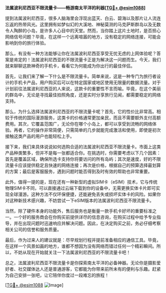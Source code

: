 **法属波利尼西亚不限流量卡——畅游南太平洋的利器[[TG💪+ @esim1088](https://t.me/s/esim1088)]**

提到法属波利尼西亚，很多人脑海里会浮现出蓝天、白云、碧海以及那片让人流连忘返的热带风光。这里拥有如梦似幻的大溪地、神秘莫测的马克萨斯群岛以及无数令人陶醉的小岛，是许多人心目中的天堂。然而，当你踏上这片土地时，是否担心网络信号问题？毕竟，在这样一个远离喧嚣的地方，没有稳定的网络连接，可能会影响到你的旅行体验。

那么，有没有一种方法能够让你在法属波利尼西亚享受无忧无虑的上网体验呢？答案是肯定的！法属波利尼西亚的不限流量卡正是为解决这一问题而生。今天，我们就来聊聊这款神奇的手机卡，看看它为何能成为你出行的最佳伴侣。

首先，让我们来了解一下什么是不限流量卡。简单来说，这是一种专门为旅行者设计的手机卡产品，用户购买后可以在特定国家或地区使用无限量的数据流量。对于计划前往法属波利尼西亚的人来说，这款卡的重要性不言而喻。毕竟，在这个美丽的群岛中，无论是寻找最佳拍照角度，还是实时分享旅行见闻，都需要稳定的网络支持。

那么，为什么选择法属波利尼西亚的不限流量卡呢？首先，它的性价比非常高。相较于传统的国际漫游服务，这类卡的价格通常更加亲民，而且不需要额外支付高额费用。其次，它覆盖范围广，无论你在哪个小岛上，都可以享受到流畅的网络体验。再者，它的操作非常简便，只需简单的几步就能完成激活和使用，即使是初次接触这类产品的用户也能轻松上手。

接下来，我们来具体说说如何选购合适的法属波利尼西亚不限流量卡。市面上这类产品种类繁多，但并不是每一张都适合你。在挑选时，你需要考虑以下几个因素：首先是覆盖区域，确保所选卡支持你将要访问的所有岛屿；其次是速度，好的不限流量卡应该提供稳定且快速的网络连接；再次是价格，根据自己的预算选择最划算的方案；最后是客服服务，遇到问题时能否得到及时有效的帮助也非常重要。

此外，值得一提的是，现在还有一种新型的虚拟SIM卡（eSIM）技术，它与传统物理SIM卡不同，可以直接通过云端下载到你的设备中，无需更换实体卡片即可实现全球漫游。这种方法不仅环保便捷，还能避免丢失或损坏实体卡的风险。如果你对这种新技术感兴趣，不妨尝试一下eSIM版本的法属波利尼西亚不限流量卡。

当然，除了硬件本身的功能外，售后服务也是衡量一款手机卡好坏的重要标准之一。一个好的服务商会在你购买前提供详尽的信息咨询，在购买过程中给予专业指导，并在出现问题时迅速响应并解决问题。因此，在决定购买之前，务必仔细考察相关公司的信誉和服务质量。

最后，作为过来人的建议就是：尽早规划行程并提前准备相应的通信工具。毕竟，在这样一个风景如画的地方，谁都不想因为没有网络而错过任何一个精彩瞬间。所以，不妨从现在开始就关注一下法属波利尼西亚的不限流量卡吧！

总之，法属波利尼西亚不限流量卡是你探索南太平洋的必备神器。无论你是摄影爱好者、社交媒体达人还是普通游客，它都能为你带来前所未有的便利与乐趣。赶紧为自己安排一张吧，让它陪伴你度过一段难忘的旅程！

[[TG💪+ @esim1088](https://t.me/s/esim1088) ![Image](https://i.postimg.cc/4NQfJmqS/Snipaste-2025-05-13-00-14-12.png)]